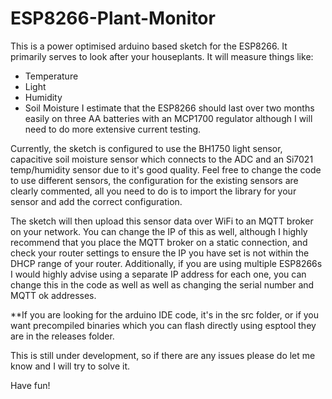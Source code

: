 # ESP8266-Plant-Monitor
This is a power optimised arduino based sketch for the ESP8266. It primarily serves to look after your houseplants. It will measure things like:
- Temperature
- Light
- Humidity
- Soil Moisture
I estimate that the ESP8266 should last over two months easily on three AA batteries with an MCP1700 regulator although I will need to do more extensive current testing. 

Currently, the sketch is configured to use the BH1750 light sensor, capacitive soil moisture sensor which connects to the ADC and an Si7021 temp/humidity sensor due to it's good quality. Feel free to change the code to use different sensors, the configuration for the existing sensors are clearly commented, all you need to do is to import the library for your sensor and add the correct configuration. 

The sketch will then upload this sensor data over WiFi to an MQTT broker on your network. You can change the IP of this as well, although I highly recommend that you place the MQTT broker on a static connection, and check your router settings to ensure the IP you have set is not within the DHCP range of your router. Additionally, if you are using multiple ESP8266s I would highly advise using a separate IP address for each one, you can change this in the code as well as well as changing the serial number and MQTT ok addresses. 

**If you are looking for the arduino IDE code, it's in the src folder, or if you want precompiled binaries which you can flash directly using esptool they are in the releases folder. 

This is still under development, so if there are any issues please do let me know and I will try to solve it. 

Have fun!
